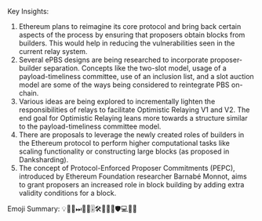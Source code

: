 Key Insights:
1. Ethereum plans to reimagine its core protocol and bring back certain aspects of the process by ensuring that proposers obtain blocks from builders. This would help in reducing the vulnerabilities seen in the current relay system.
2. Several ePBS designs are being researched to incorporate proposer-builder separation. Concepts like the two-slot model, usage of a payload-timeliness committee, use of an inclusion list, and a slot auction model are some of the ways being considered to reintegrate PBS on-chain.
3. Various ideas are being explored to incrementally lighten the responsibilities of relays to facilitate Optimistic Relaying V1 and V2. The end goal for Optimistic Relaying leans more towards a structure similar to the payload-timeliness committee model.
4. There are proposals to leverage the newly created roles of builders in the Ethereum protocol to perform higher computational tasks like scaling functionality or constructing large blocks (as proposed in Danksharding).
5. The concept of Protocol-Enforced Proposer Commitments (PEPC), introduced by Ethereum Foundation researcher Barnabé Monnot, aims to grant proposers an increased role in block building by adding extra validity conditions for a block.

Emoji Summary:
💡🔗📜⏭🎈🔧🎚🛠🔄👥💫🛡💻🔄🚀